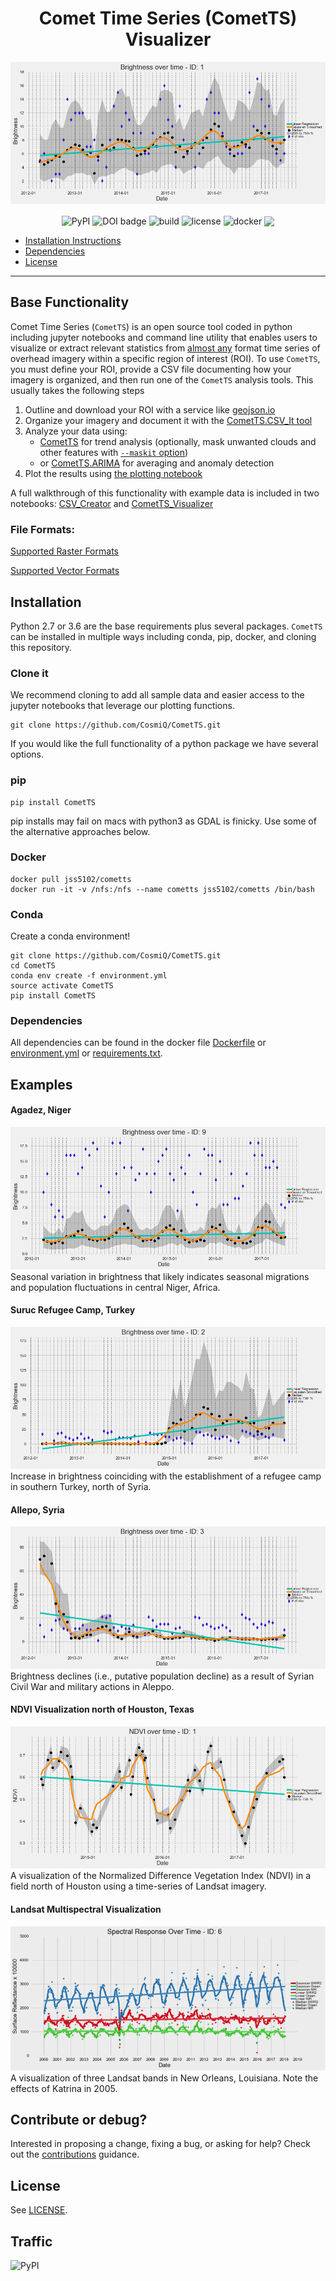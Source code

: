 <h1 align="center">Comet Time Series (CometTS) Visualizer</h1>

![Niamey Time Series Plot](ExamplePlots/Niamey.png)

<p align="center">

<img align="center" src="https://img.shields.io/pypi/v/cometts.svg" alt="PyPI">
<img align="center" src="https://joss.theoj.org/papers/10.21105/joss.01047/status.svg" alt="DOI badge" >
<img align="center" src="https://travis-ci.com/jshermeyer/CometTS.svg?branch=master" alt="build">
<img align="center" src="https://img.shields.io/github/license/jshermeyer/cometts.svg" alt="license">
<img align="center" src="https://img.shields.io/docker/build/cosmiqworks/cw-eval.svg" alt="docker">
<a href="https://codecov.io/gh/cosmiq/cometts"><img align="center" src="https://codecov.io/gh/cosmiq/cometts/branch/master/graph/badge.svg" /></a>
</p>

- [Installation Instructions](#installation-instructions)
- [Dependencies](#dependencies)
- [License](#license)
---


## Base Functionality
Comet Time Series (``CometTS``) is an open source tool coded in python including jupyter notebooks and command line utility that enables users to visualize or extract relevant statistics from [almost any](https://gdal.org/drivers/raster/index.html) format time series of overhead imagery within a specific region of interest (ROI). To use ``CometTS``, you must define your ROI, provide a CSV file documenting how your imagery is organized, and then run one of the ``CometTS`` analysis tools. This usually takes the following steps

1. Outline and download your ROI with a service like [geojson.io](www.geojson.io)
2. Organize your imagery and document it with the [CometTS.CSV_It tool](https://github.com/CosmiQ/CometTS/blob/master/CometTS/CSV_It.py)
3. Analyze your data using:
   - [CometTS](https://github.com/CosmiQ/CometTS/blob/master/CometTS/CometTS.py) for trend analysis  (optionally, mask unwanted clouds and other features with [`--maskit` option](https://github.com/CosmiQ/CometTS/search?l=Python&q=--maskit))
   - or [CometTS.ARIMA](https://github.com/CosmiQ/CometTS/blob/master/CometTS/ARIMA.py) for averaging and anomaly detection
4. Plot the results using [the plotting notebook](Notebooks/Plot_Results.ipynb)

A full walkthrough of this functionality with example data is included in two notebooks: [CSV_Creator](Notebooks/CSV_Creator.ipynb) and [CometTS_Visualizer](Notebooks/CometTS_Visualizer.ipynb)

### File Formats:

[Supported Raster Formats](https://gdal.org/drivers/raster/index.html)

[Supported Vector Formats](https://gdal.org/drivers/vector/index.html)

## Installation
Python 2.7 or 3.6 are the base requirements plus several packages.  ``CometTS`` can be installed in multiple ways including conda, pip, docker, and cloning this repository. 


### Clone it
We recommend cloning to add all sample data and easier access to the jupyter notebooks that leverage our plotting functions.
```
git clone https://github.com/CosmiQ/CometTS.git
```
If you would like the full functionality of a python package we have several options.

### pip
```
pip install CometTS
```
pip installs may fail on macs with python3 as GDAL is finicky.  Use some of the alternative approaches below.

### Docker
```
docker pull jss5102/cometts
docker run -it -v /nfs:/nfs --name cometts jss5102/cometts /bin/bash 
```

### Conda
Create a conda environment!

```
git clone https://github.com/CosmiQ/CometTS.git
cd CometTS
conda env create -f environment.yml
source activate CometTS
pip install CometTS
```

### Dependencies
All dependencies can be found in the docker file [Dockerfile](./Dockerfile) or
[environment.yml](./environment.yml) or [requirements.txt](./requirements.txt).

## Examples

#### Agadez, Niger
![Agadez Time Series Plot](ExamplePlots/Agadez.png)
Seasonal variation in brightness that likely indicates seasonal migrations and population fluctuations in central Niger, Africa.


#### Suruc Refugee Camp, Turkey
![Suruc Time Series Plot](ExamplePlots/Suruc.png)
Increase in brightness coinciding with the establishment of a refugee camp in southern Turkey, north of Syria.


#### Allepo, Syria
![Allepo Time Series Plot](ExamplePlots/Allepo.png)
Brightness declines (i.e., putative population decline) as a result of Syrian Civil War and military actions in Aleppo.


#### NDVI Visualization north of Houston, Texas
![Allepo Time Series Plot](ExamplePlots/NDVI_3.png)
A visualization of the Normalized Difference Vegetation Index (NDVI) in a field north of Houston using a time-series of Landsat imagery.


#### Landsat Multispectral Visualization
![Landsat Time Series Plot](ExamplePlots/LandsatPlot.png)
A visualization of three Landsat bands in New Orleans, Louisiana.  Note the effects of Katrina in 2005.


## Contribute or debug?
Interested in proposing a change, fixing a bug, or asking for help? Check out the [contributions](https://github.com/CosmiQ/CometTS/blob/master/CONTRIBUTING.MD) guidance.


## License
See [LICENSE](./LICENSE).

## Traffic
![PyPI](https://img.shields.io/pypi/dm/cometts.svg)
